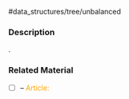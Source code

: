 #data_structures/tree/unbalanced

### Description

.
### Related Material

- [ ] – <font color="orange"> Article: </font>
